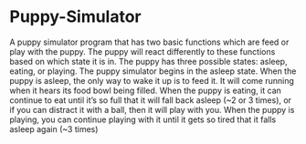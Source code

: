 # Puppy-Simulator
A puppy simulator program that has two basic functions which are
feed or play with the puppy. The puppy will react differently to these functions based on 
which state it is in. The puppy has three possible states: asleep, eating, or playing. 
The puppy simulator begins in the asleep state. When the puppy is asleep, the only way to 
wake it up is to feed it. It will come running when it hears its food bowl being filled.
When the puppy is eating, it can continue to eat until it’s so full that it will fall back 
asleep (~2 or 3 times), or if you can distract it with a ball, then it will play with you.
When the puppy is playing, you can continue playing with it until it gets so tired that it 
falls asleep again (~3 times)
